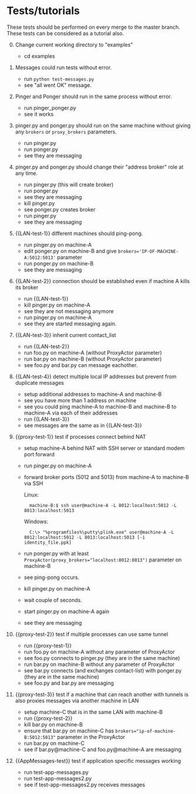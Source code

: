 # Tests/tutorials

These tests should be performed on every merge to the master branch. These tests can be considered as a tutorial also.


0. Change current working directory to "examples"

    * cd examples

1. Messages could run tests without error.

    * run `python test-messages.py`
    * see "all went OK" message.

2. Pinger and Ponger should run in the same process without error.

    * run pinger_ponger.py
    * see it works

3. pinger.py and ponger.py should run on the same machine without giving any `brokers` or `proxy_brokers` parameters.

    * run pinger.py
    * run ponger.py
    * see they are messaging

4. pinger.py and ponger.py should change their "address broker" role at any time.

    * run pinger.py (this will create broker)
    * run ponger.py
    * see they are messaging
    * kill pinger.py
    * see ponger.py creates broker
    * run pinger.py
    * see they are messaging

5. {{LAN-test-1}} different machines should ping-pong.

    * run pinger.py on machine-A
    * edit ponger.py on machine-B and give `brokers='IP-OF-MACHINE-A:5012:5013'` parameter
    * run ponger.py on machine-B
    * see they are messaging

6. {{LAN-test-2}} connection should be established even if machine A kills its broker

    * run {{LAN-test-1}}
    * kill pinger.py on machine-A
    * see they are not messaging anymore
    * run pinger.py on machine-A
    * see they are started messaging again.

6. {{LAN-test-3}} inherit current contact_list

    * run {{LAN-test-2}}
    * run foo.py on machine-A (without ProxyActor parameter)
    * run bar.py on machine-B (without ProxyActor parameter)
    * see foo.py and bar.py can message eachother.

7. {{LAN-test-4}} detect multiple local IP addresses but prevent from duplicate messages

    * setup additional addresses to machine-A and machine-B
    * see you have more than 1 address on machine
    * see you could ping machine-A to machine-B and machine-B to machine-A via each of their addresses
    * run {{LAN-test-3}}
    * see messages are the same as in {{LAN-test-3}}

8. {{proxy-test-1}} test if processes connect behind NAT

    * setup machine-A behind NAT with SSH server or standard modem port forward
    * run pinger.py on machine-A
    * forward broker ports (5012 and 5013) from machine-A to machine-B via SSH

        Linux:

            machine-B:$ ssh user@machine-A -L 8012:localhost:5012 -L 8013:localhost:5013

        Windows:

            C:\> "%programfiles%\putty\plink.exe" user@machine-A -L 8012:localhost:5012 -L 8013:localhost:5013 [-i identity_file.ppk]

    * run ponger.py with at least `ProxyActor(proxy_brokers="localhost:8012:8013")` parameter on machine-B
    * see ping-pong occurs.
    * kill pinger.py on machine-A
    * wait couple of seconds.
    * start pinger.py on machine-A again
    * see they are messaging

9. {{proxy-test-2}} test if multiple processes can use same tunnel

    * run {{proxy-test-1}}
    * run foo.py on machine-A without any parameter of ProxyActor
    * see foo.py connects to pinger.py (they are in the same machine)
    * run bar.py on machine-B without any parameter of ProxyActor
    * see bar.py connects (and exchanges contact-list) with ponger.py (they are in the same machine)
    * see foo.py and bar.py are messaging

10. {{proxy-test-3}} test if a machine that can reach another with tunnels is also
    proxies messages via another machine in LAN

    * setup machine-C that is in the same LAN with machine-B
    * run {{proxy-test-2}}
    * kill bar.py on machine-B
    * ensure that bar.py on machine-C has `brokers="ip-of-machine-B:5012:5013"` parameter in the ProxyActor
    * run bar.py on machine-C
    * see if bar.py@machine-C and foo.py@machine-A are messaging

11. {{AppMessages-test}} test if application specific messages working

    * run test-app-messages.py
    * run test-app-messages2.py
    * see if test-app-messages2.py receives messages

